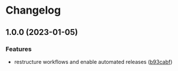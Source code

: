 # Changelog

## 1.0.0 (2023-01-05)


### Features

* restructure workflows and enable automated releases ([b93cabf](https://github.com/rolehippie/storage/commit/b93cabfc7b83c6c332c7403e8bcc604324086a8e))

